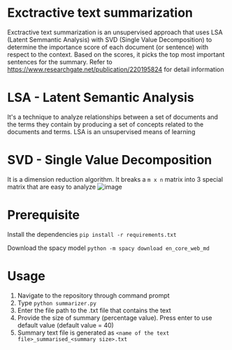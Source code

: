 # Exctractive text summarization
Exctractive text summarization is an unsupervised approach that uses LSA (Latent Semmantic Analysis) with SVD (Single Value Decomposition) to determine the importance score of each document (or sentence) with respect to the context. Based on the scores, it picks the top most important sentences for the summary.
Refer to https://www.researchgate.net/publication/220195824 for detail information

# LSA - Latent Semantic Analysis 
It's a technique to analyze relationships between a set of documents and the terms they contain by producing a set of concepts related to the documents and terms.
LSA is an unsupervised means of learning

# SVD - Single Value Decomposition
It is a dimension reduction algorithm. It breaks a `m x n` matrix into 3 special matrix that are easy to analyze
![image](https://user-images.githubusercontent.com/77575222/151765221-a0fa255e-f6d5-4795-86e4-59c76b9a6bde.png)

# Prerequisite
Install the dependencies
`pip install -r requirements.txt`

Download the spacy model
`python -m spacy download en_core_web_md`

# Usage
1. Navigate to the repository through command prompt
2. Type `python summarizer.py`
3. Enter the file path to the .txt file that contains the text
4. Provide the size of summary (percentage value). Press enter to use default value (default value = 40)
5. Summary text file is generated as `<name of the text file>_summarised_<summary size>.txt`

